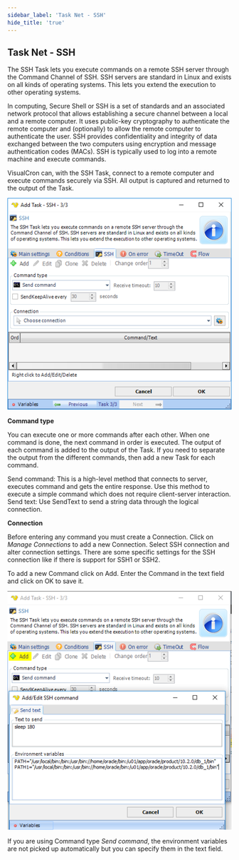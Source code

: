 ```yaml
---
sidebar_label: 'Task Net - SSH'
hide_title: 'true'
---
```


## Task Net - SSH

The SSH Task lets you execute commands on a remote SSH server through the Command Channel of SSH. SSH servers are standard in Linux and exists on all kinds of operating systems. This lets you extend the execution to other operating systems.
 
In computing, Secure Shell or SSH is a set of standards and an associated network protocol that allows establishing a secure channel between a local and a remote computer. It uses public-key cryptography to authenticate the remote computer and (optionally) to allow the remote computer to authenticate the user. SSH provides confidentiality and integrity of data exchanged between the two computers using encryption and message authentication codes (MACs). SSH is typically used to log into a remote machine and execute commands.
 
VisualCron can, with the SSH Task, connect to a remote computer and execute commands securely via SSH. All output is captured and returned to the output of the Task.

![](../../../../../static/img/tasknetssh.png)

**Command type**

You can execute one or more commands after each other. When one command is done, the next command in order is executed. The output of each command is added to the output of the Task. If you need to separate the output from the different commands, then add a new Task for each command.
 
Send command: This is a high-level method that connects to server, executes command and gets the entire response. Use this method to execute a simple command which does not require client-server interaction.
Send text: Use SendText to send a string data through the logical connection.
 
**Connection**

Before entering any command you must create a Connection. Click on *Manage Connections* to add a new Connection. Select SSH connection and alter connection settings. There are some specific settings for the SSH connection like if there is support for SSH1 or SSH2.
 
To add a new Command click on Add. Enter the Command in the text field and click on OK to save it.

![](../../../../../static/img/tasknetsshadd.png)

If you are using Command type *Send command*, the environment variables are not picked up automatically but you can specify them in the text field.

